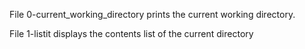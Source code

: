 File 0-current_working_directory prints the current working directory.

File 1-listit displays the contents list of the current directory
